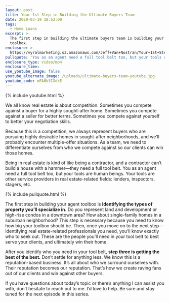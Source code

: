 ```yaml
---
layout: post
title: Your 1st Step in Building the Ultimate Buyers Team
date: 2020-03-19 18:53:00
tags:
  - Home Loans
excerpt: >-
  The first step in building the ultimate buyers team is building your agent
  toolbox.
enclosure: >-
  https://vyralmarketing.s3.amazonaws.com/Jeff+Van+Nostran/Your+1st+Step+in+Building+the+Ultimate+Buyers+Team.mp4
pullquote: 'You as an agent need a full tool belt too, but your tools are human beings.'
enclosure_type: video/mp4
enclosure_time:
use_youtube_image: false
youtube_alternate_image: /uploads/ultimate-buyers-team-youtube.jpg
youtube_code: mFA0b3IXdkE
---
```


{% include youtube.html %}

We all know real estate is about competition. Sometimes you compete against a buyer for a highly sought-after home. Sometimes you compete against a seller for better terms. Sometimes you compete against yourself to better your negotiation skills.&nbsp;

Because this is a competition, we always represent buyers who are pursuing highly desirable homes in sought-after neighborhoods, and we’ll probably encounter multiple-offer situations. As a team, we need to differentiate ourselves from who we compete against so our clients can win those homes.&nbsp;

Being in real estate is kind of like being a contractor, and a contractor can’t build a house with a hammer—they need a full tool belt. You as an agent need a full tool belt too, but your tools are human beings. Your tools are other service providers in real estate-related fields: lenders, inspectors, stagers, etc.&nbsp;

{% include pullquote.html %}

The first step in building your agent toolbox is **identifying the types of property you’ll specialize in.** Do you represent land and development or high-rise condos in a downtown area? How about single-family homes in a suburban neighborhood? This step is necessary because you need to know how big your toolbox should be. Then, once you move on to the next step—identifying real estate-related professionals you need, you’ll know exactly who to seek out. These are the people you’ll need in your tool belt to best serve your clients, and ultimately win their home.&nbsp;

After you identify who you need in your tool belt, **step three is getting the best of the best.** Don’t settle for anything less. We know this is a reputation-based business. It’s all about who we surround ourselves with. Their reputation becomes our reputation. That’s how we create raving fans out of our clients and win against other buyers.&nbsp;

If you have questions about today’s topic or there’s anything I can assist you with, don’t hesitate to reach out to me. I’d love to help. Be sure and stay tuned for the next episode in this series.